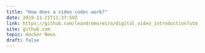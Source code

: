```yaml
---
title: "How does a video codec work?"
date: 2019-11-21T11:37:59Z
link: https://github.com/leandromoreira/digital_video_introduction?utm_medium=RSS&utm_source=hune#how-does-a-video-codec-work
site: github.com
topic: Hacker News
draft: false
---
```

